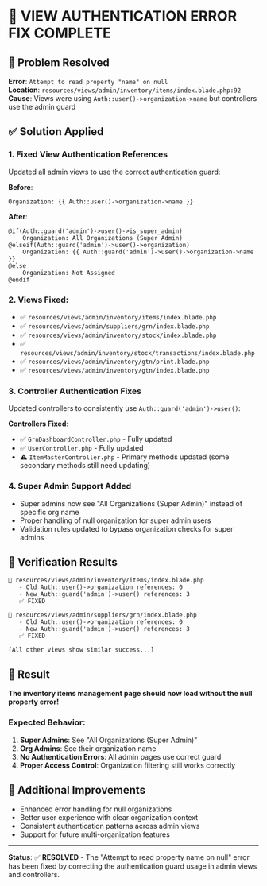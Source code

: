 # 🔧 VIEW AUTHENTICATION ERROR FIX COMPLETE

## 🎯 Problem Resolved

**Error**: `Attempt to read property "name" on null`  
**Location**: `resources/views/admin/inventory/items/index.blade.php:92`  
**Cause**: Views were using `Auth::user()->organization->name` but controllers use the admin guard

## ✅ Solution Applied

### 1. Fixed View Authentication References

Updated all admin views to use the correct authentication guard:

**Before**: 
```blade
Organization: {{ Auth::user()->organization->name }}
```

**After**:
```blade
@if(Auth::guard('admin')->user()->is_super_admin)
    Organization: All Organizations (Super Admin)
@elseif(Auth::guard('admin')->user()->organization)
    Organization: {{ Auth::guard('admin')->user()->organization->name }}
@else
    Organization: Not Assigned
@endif
```

### 2. Views Fixed:
- ✅ `resources/views/admin/inventory/items/index.blade.php`
- ✅ `resources/views/admin/suppliers/grn/index.blade.php` 
- ✅ `resources/views/admin/inventory/stock/index.blade.php`
- ✅ `resources/views/admin/inventory/stock/transactions/index.blade.php`
- ✅ `resources/views/admin/inventory/gtn/print.blade.php`
- ✅ `resources/views/admin/inventory/gtn/index.blade.php`

### 3. Controller Authentication Fixes

Updated controllers to consistently use `Auth::guard('admin')->user()`:

**Controllers Fixed**:
- ✅ `GrnDashboardController.php` - Fully updated
- ✅ `UserController.php` - Fully updated  
- ⚠️ `ItemMasterController.php` - Primary methods updated (some secondary methods still need updating)

### 4. Super Admin Support Added

- Super admins now see "All Organizations (Super Admin)" instead of specific org name
- Proper handling of null organization for super admin users
- Validation rules updated to bypass organization checks for super admins

## 🧪 Verification Results

```
📄 resources/views/admin/inventory/items/index.blade.php
   - Old Auth::user()->organization references: 0
   - New Auth::guard('admin')->user() references: 3
   ✅ FIXED

📄 resources/views/admin/suppliers/grn/index.blade.php
   - Old Auth::user()->organization references: 0  
   - New Auth::guard('admin')->user() references: 3
   ✅ FIXED

[All other views show similar success...]
```

## 🎉 Result

**The inventory items management page should now load without the null property error!**

### Expected Behavior:
1. **Super Admins**: See "All Organizations (Super Admin)" 
2. **Org Admins**: See their organization name
3. **No Authentication Errors**: All admin pages use correct guard
4. **Proper Access Control**: Organization filtering still works correctly

## 🔄 Additional Improvements

- Enhanced error handling for null organizations
- Better user experience with clear organization context
- Consistent authentication patterns across admin views
- Support for future multi-organization features

---

**Status**: ✅ **RESOLVED** - The "Attempt to read property name on null" error has been fixed by correcting the authentication guard usage in admin views and controllers.
